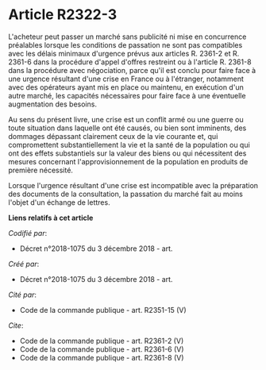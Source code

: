 # Article R2322-3

L'acheteur peut passer un marché sans publicité ni mise en concurrence préalables lorsque les conditions de passation ne sont
pas compatibles avec les délais minimaux d'urgence prévus aux articles R. 2361-2 et R. 2361-6 dans la procédure d'appel
d'offres restreint ou à l'article R. 2361-8 dans la procédure avec négociation, parce qu'il est conclu pour faire face à une
urgence résultant d'une crise en France ou à l'étranger, notamment avec des opérateurs ayant mis en place ou maintenu, en
exécution d'un autre marché, les capacités nécessaires pour faire face à une éventuelle augmentation des besoins. 

Au sens du présent livre, une crise est un conflit armé ou une guerre ou toute situation dans laquelle ont été causés, ou
bien sont imminents, des dommages dépassant clairement ceux de la vie courante et, qui compromettent substantiellement la vie
et la santé de la population ou qui ont des effets substantiels sur la valeur des biens ou qui nécessitent des mesures
concernant l'approvisionnement de la population en produits de première nécessité. 

Lorsque l'urgence résultant d'une crise est incompatible avec la préparation des documents de la consultation, la passation
du marché fait au moins l'objet d'un échange de lettres.

**Liens relatifs à cet article**

_Codifié par_:

  - Décret n°2018-1075 du 3 décembre 2018 - art.

_Créé par_:

  - Décret n°2018-1075 du 3 décembre 2018 - art.

_Cité par_:

  - Code de la commande publique - art. R2351-15 (V)

_Cite_:

  - Code de la commande publique - art. R2361-2 (V)
  - Code de la commande publique - art. R2361-6 (V)
  - Code de la commande publique - art. R2361-8 (V)
